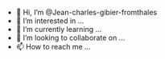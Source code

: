 - 👋 Hi, I’m @Jean-charles-gibier-fromthales
- 👀 I’m interested in ...
- 🌱 I’m currently learning ...
- 💞️ I’m looking to collaborate on ...
- 📫 How to reach me ...

<!---
Jean-charles-gibier-fromthales/Jean-charles-gibier-fromthales is a ✨ special ✨ repository because its `README.md` (this file) appears on your GitHub profile.
You can click the Preview link to take a look at your changes.
--->
